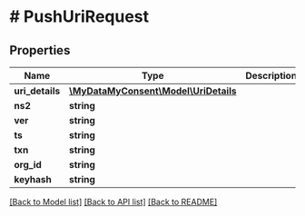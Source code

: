 # # PushUriRequest

## Properties

Name | Type | Description | Notes
------------ | ------------- | ------------- | -------------
**uri_details** | [**\MyDataMyConsent\Model\UriDetails**](UriDetails.md) |  |
**ns2** | **string** |  | [optional]
**ver** | **string** |  | [optional]
**ts** | **string** |  | [optional]
**txn** | **string** |  | [optional]
**org_id** | **string** |  | [optional]
**keyhash** | **string** |  | [optional]

[[Back to Model list]](../../README.md#models) [[Back to API list]](../../README.md#endpoints) [[Back to README]](../../README.md)
